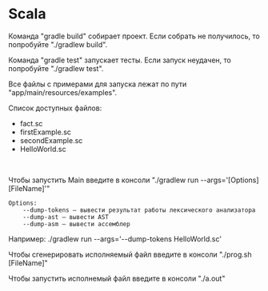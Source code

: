 # Scala
Команда "gradle build" собирает проект.
Если собрать не получилось, то попробуйте "./gradlew build".

Команда "gradle test" запускает тесты.
Если запуск неудачен, то попробуйте "./gradlew test".

Все файлы с примерами для запуска лежат по пути "app/main/resources/examples".

Список доступных файлов:
   * fact.sc
   * firstExample.sc
   * secondExample.sc
   * HelloWorld.sc
</br>

Чтобы запустить Main введите в консоли "./gradlew run --args='[Options] [FileName]'"

    Options:
        --dump-tokens — вывести результат работы лексического анализатора
        --dump-ast — вывести AST
        --dump-asm — вывести ассемблер

Например: ./gradlew run --args='--dump-tokens HelloWorld.sc'

Чтобы сгенерировать исполняемый файл введите в консоли "./prog.sh [FileName]"

Чтобы запустить исполнемый файл введите в консоли "./a.out"
